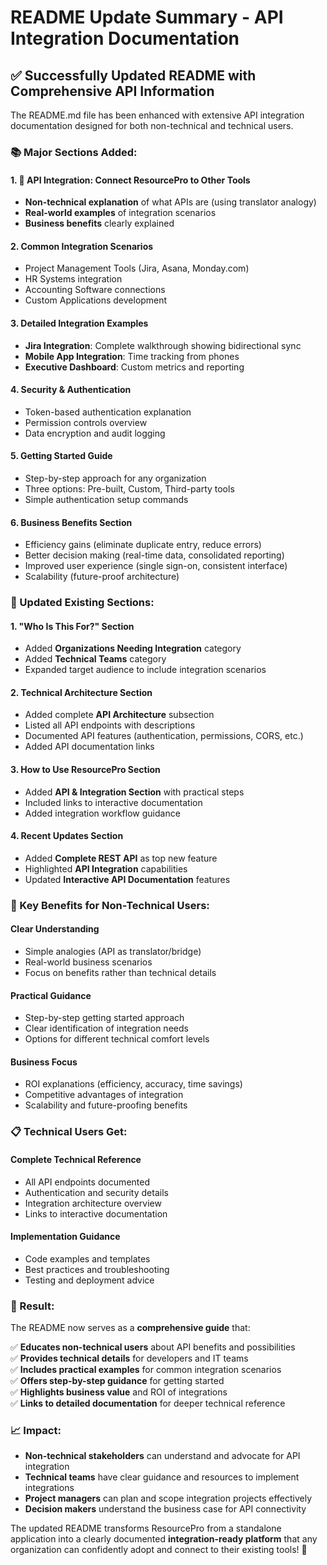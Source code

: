 # README Update Summary - API Integration Documentation

## ✅ Successfully Updated README with Comprehensive API Information

The README.md file has been enhanced with extensive API integration documentation designed for both non-technical and technical users.

### 📚 Major Sections Added:

#### 1. **🔌 API Integration: Connect ResourcePro to Other Tools** 
- **Non-technical explanation** of what APIs are (using translator analogy)
- **Real-world examples** of integration scenarios
- **Business benefits** clearly explained

#### 2. **Common Integration Scenarios**
- Project Management Tools (Jira, Asana, Monday.com)
- HR Systems integration
- Accounting Software connections
- Custom Applications development

#### 3. **Detailed Integration Examples**
- **Jira Integration**: Complete walkthrough showing bidirectional sync
- **Mobile App Integration**: Time tracking from phones
- **Executive Dashboard**: Custom metrics and reporting

#### 4. **Security & Authentication**
- Token-based authentication explanation
- Permission controls overview
- Data encryption and audit logging

#### 5. **Getting Started Guide**
- Step-by-step approach for any organization
- Three options: Pre-built, Custom, Third-party tools
- Simple authentication setup commands

#### 6. **Business Benefits Section**
- Efficiency gains (eliminate duplicate entry, reduce errors)
- Better decision making (real-time data, consolidated reporting)
- Improved user experience (single sign-on, consistent interface)
- Scalability (future-proof architecture)

### 🎯 Updated Existing Sections:

#### 1. **"Who Is This For?" Section**
- Added **Organizations Needing Integration** category
- Added **Technical Teams** category
- Expanded target audience to include integration scenarios

#### 2. **Technical Architecture Section**
- Added complete **API Architecture** subsection
- Listed all API endpoints with descriptions
- Documented API features (authentication, permissions, CORS, etc.)
- Added API documentation links

#### 3. **How to Use ResourcePro Section**
- Added **API & Integration Section** with practical steps
- Included links to interactive documentation
- Added integration workflow guidance

#### 4. **Recent Updates Section**
- Added **Complete REST API** as top new feature
- Highlighted **API Integration** capabilities
- Updated **Interactive API Documentation** features

### 🎯 Key Benefits for Non-Technical Users:

#### **Clear Understanding**
- Simple analogies (API as translator/bridge)
- Real-world business scenarios
- Focus on benefits rather than technical details

#### **Practical Guidance**
- Step-by-step getting started approach
- Clear identification of integration needs
- Options for different technical comfort levels

#### **Business Focus**
- ROI explanations (efficiency, accuracy, time savings)
- Competitive advantages of integration
- Scalability and future-proofing benefits

### 📋 Technical Users Get:

#### **Complete Technical Reference**
- All API endpoints documented
- Authentication and security details
- Integration architecture overview
- Links to interactive documentation

#### **Implementation Guidance**
- Code examples and templates
- Best practices and troubleshooting
- Testing and deployment advice

### 🚀 Result:

The README now serves as a **comprehensive guide** that:

✅ **Educates non-technical users** about API benefits and possibilities  
✅ **Provides technical details** for developers and IT teams  
✅ **Includes practical examples** for common integration scenarios  
✅ **Offers step-by-step guidance** for getting started  
✅ **Highlights business value** and ROI of integrations  
✅ **Links to detailed documentation** for deeper technical reference  

### 📈 Impact:

- **Non-technical stakeholders** can understand and advocate for API integration
- **Technical teams** have clear guidance and resources to implement integrations
- **Project managers** can plan and scope integration projects effectively
- **Decision makers** understand the business case for API connectivity

The updated README transforms ResourcePro from a standalone application into a clearly documented **integration-ready platform** that any organization can confidently adopt and connect to their existing tools! 🎉

